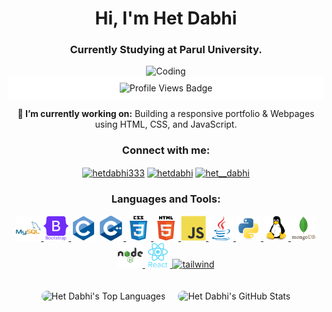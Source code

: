 <!DOCTYPE html>
<html lang="en">

<head>  
  <meta charset="UTF-8">
  <meta name="viewport" content="width=device-width, initial-scale=1.0">
</head>

<body>

  <h1 align="center">Hi, I'm Het Dabhi</h1>
  <h3 align="center">Currently Studying at Parul University.</h3>

  <!-- Profile Image (Centered) -->
  <div align="center">
    <img alt="Coding" width="400"
      src="https://cdn.dribbble.com/users/1162077/screenshots/3848914/programmer.gif" />
  </div>

  <!-- Profile Views -->
  <div align="center" style="background-color: #ffffff; padding: 10px;">
    <img src="https://komarev.com/ghpvc/?username=hetdabhi&label=Profile%20Views&color=2274c7&style=for-the-badge"
      alt="Profile Views Badge" />
  </div>


  <!-- About Me Section -->
  <p align="center"><strong>🔭 I’m currently working on:</strong> Building a responsive portfolio & Webpages using HTML,
    CSS, and
    JavaScript.</p>

  <!-- Connect with Me -->
  <h3 align="center">Connect with me:</h3>
  <p align="center">
    <a href="https://twitter.com/hetdabhi333" target="blank"><img align="center"
        src="https://raw.githubusercontent.com/rahuldkjain/github-profile-readme-generator/master/src/images/icons/Social/twitter.svg"
        alt="hetdabhi333" height="30" width="40" /></a>
    <a href="https://linkedin.com/in/hetdabhi" target="blank"><img align="center"
        src="https://raw.githubusercontent.com/rahuldkjain/github-profile-readme-generator/master/src/images/icons/Social/linked-in-alt.svg"
        alt="hetdabhi" height="30" width="40" /></a>
    <a href="https://instagram.com/het__dabhi" target="blank"><img align="center"
        src="https://raw.githubusercontent.com/rahuldkjain/github-profile-readme-generator/master/src/images/icons/Social/instagram.svg"
        alt="het__dabhi" height="30" width="40" /></a>
  </p>

  <!-- Languages and Tools Section -->
  <h3 align="center">Languages and Tools:</h3>
  <p align="center">
    <a href="https://www.mysql.com/" target="_blank" rel="noreferrer"> <img
        src="https://raw.githubusercontent.com/devicons/devicon/master/icons/mysql/mysql-original-wordmark.svg"
        alt="mysql" width="40" height="40" /> </a>
    <a href="https://getbootstrap.com" target="_blank" rel="noreferrer"> <img
        src="https://raw.githubusercontent.com/devicons/devicon/master/icons/bootstrap/bootstrap-plain-wordmark.svg"
        alt="bootstrap" width="40" height="40" /> </a>
    <a href="https://www.cprogramming.com/" target="_blank" rel="noreferrer">
      <img src="https://raw.githubusercontent.com/devicons/devicon/master/icons/c/c-original.svg" alt="c" width="40"
        height="40" /></a>
    <a href="https://www.w3schools.com/cpp/" target="_blank" rel="noreferrer"> <img
        src="https://raw.githubusercontent.com/devicons/devicon/master/icons/cplusplus/cplusplus-original.svg"
        alt="cplusplus" width="40" height="40" /> </a>
    <a href="https://www.w3schools.com/css/" target="_blank" rel="noreferrer"> <img
        src="https://raw.githubusercontent.com/devicons/devicon/master/icons/css3/css3-original-wordmark.svg" alt="css3"
        width="40" height="40" /> </a>
    <a href="https://www.w3.org/html/" target="_blank" rel="noreferrer"> <img
        src="https://raw.githubusercontent.com/devicons/devicon/master/icons/html5/html5-original-wordmark.svg"
        alt="html5" width="40" height="40" /> </a>
    <a href="https://developer.mozilla.org/en-US/docs/Web/JavaScript" target="_blank" rel="noreferrer"> <img
        src="https://raw.githubusercontent.com/devicons/devicon/master/icons/javascript/javascript-original.svg"
        alt="javascript" width="40" height="40" /> </a>
    <a href="https://www.java.com" target="_blank" rel="noreferrer"> <img
        src="https://raw.githubusercontent.com/devicons/devicon/master/icons/java/java-original.svg" alt="java"
        width="40" height="40" /> </a>
    <a href="https://www.python.org" target="_blank" rel="noreferrer"> <img
        src="https://raw.githubusercontent.com/devicons/devicon/master/icons/python/python-original.svg" alt="python"
        width="40" height="40" /> </a>
    <a href="https://www.linux.org/" target="_blank" rel="noreferrer"> <img
        src="https://raw.githubusercontent.com/devicons/devicon/master/icons/linux/linux-original.svg" alt="linux"
        width="40" height="40" /> </a>
    <a href="https://www.mongodb.com/" target="_blank" rel="noreferrer"> <img
        src="https://raw.githubusercontent.com/devicons/devicon/master/icons/mongodb/mongodb-original-wordmark.svg"
        alt="mongodb" width="40" height="40" /> </a>
    <a href="https://nodejs.org" target="_blank" rel="noreferrer"> <img
        src="https://raw.githubusercontent.com/devicons/devicon/master/icons/nodejs/nodejs-original-wordmark.svg"
        alt="nodejs" width="40" height="40" /> </a>
    <a href="https://reactjs.org/" target="_blank" rel="noreferrer"> <img
        src="https://raw.githubusercontent.com/devicons/devicon/master/icons/react/react-original-wordmark.svg"
        alt="react" width="40" height="40" /> </a>
    <a href="https://tailwindcss.com/" target="_blank" rel="noreferrer"> <img
        src="https://www.vectorlogo.zone/logos/tailwindcss/tailwindcss-icon.svg" alt="tailwind" width="40"
        height="40" /> </a>
  </p>
  <div align="center" style="display: flex; justify-content: center; gap: 20px; flex-wrap: wrap; padding: 20px;">
    <img
      src="https://github-readme-stats.vercel.app/api/top-langs?username=hetdabhi&show_icons=true&locale=en&layout=compact"
      alt="Het Dabhi's Top Languages" style="border-radius: 10px;" />
    <img
      src="https://github-readme-stats.vercel.app/api?username=hetdabhi&show_icons=true&locale=en"
      alt="Het Dabhi's GitHub Stats" style="border-radius: 10px;" />
  </div>
  
</body>

</html>
